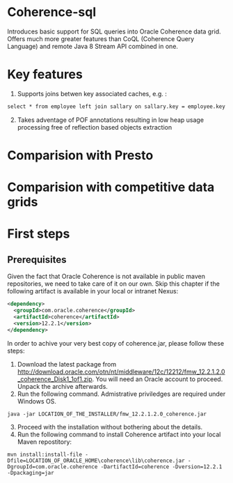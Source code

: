 # Coherence-sql
Introduces basic support for SQL queries into Oracle Coherence data grid. Offers much more greater features than CoQL 
(Coherence Query Language) and remote Java 8 Stream API combined in one.

# Key features
1. Supports joins betwen key associated caches, e.g. :
```xml
select * from employee left join sallary on sallary.key = employee.key
```
2. Takes adventage of POF annotations resulting in low heap usage processing free of reflection based objects extraction

# Comparision with Presto

# Comparision with competitive data grids

# First steps

## Prerequisites
Given the fact that Oracle Coherence is not available in public maven repositories, 
we need to take care of it on our own. Skip this chapter if the following artifact is available in your local or intranet Nexus:
```xml
<dependency>
  <groupId>com.oracle.coherence</groupId>
  <artifactId>coherence</artifactId>
  <version>12.2.1</version>
</dependency>
```
In order to achive your very best copy of coherence.jar, please follow these steps:
1. Download the latest package from http://download.oracle.com/otn/nt/middleware/12c/12212/fmw_12.2.1.2.0_coherence_Disk1_1of1.zip. You will need an Oracle account to proceed. Unpack the archive afterwards.
2. Run the following command. Admistrative priviledges are required under Windows OS.
```
java -jar LOCATION_OF_THE_INSTALLER/fmw_12.2.1.2.0_coherence.jar
```
3. Proceed with the installation without bothering about the details.
4. Run the following command to install Coherence artifact into your local Maven repostitory:
```
mvn install:install-file -Dfile=LOCATION_OF_ORACLE_HOME\coherence\lib\coherence.jar -DgroupId=com.oracle.coherence -DartifactId=coherence -Dversion=12.2.1 -Dpackaging=jar
```

